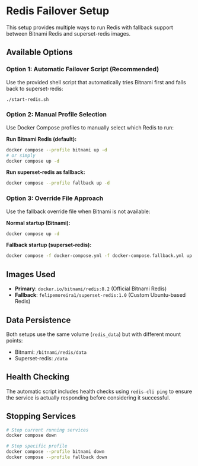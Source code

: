 # Redis Failover Setup

This setup provides multiple ways to run Redis with fallback support between Bitnami Redis and superset-redis images.

## Available Options

### Option 1: Automatic Failover Script (Recommended)
Use the provided shell script that automatically tries Bitnami first and falls back to superset-redis:

```bash
./start-redis.sh
```

### Option 2: Manual Profile Selection
Use Docker Compose profiles to manually select which Redis to run:

**Run Bitnami Redis (default):**
```bash
docker compose --profile bitnami up -d
# or simply
docker compose up -d
```

**Run superset-redis as fallback:**
```bash
docker compose --profile fallback up -d
```

### Option 3: Override File Approach
Use the fallback override file when Bitnami is not available:

**Normal startup (Bitnami):**
```bash
docker compose up -d
```

**Fallback startup (superset-redis):**
```bash
docker compose -f docker-compose.yml -f docker-compose.fallback.yml up -d
```

## Images Used

- **Primary**: `docker.io/bitnami/redis:8.2` (Official Bitnami Redis)
- **Fallback**: `felipemoreira1/superset-redis:1.0` (Custom Ubuntu-based Redis)

## Data Persistence

Both setups use the same volume (`redis_data`) but with different mount points:
- Bitnami: `/bitnami/redis/data`
- Superset-redis: `/data`

## Health Checking

The automatic script includes health checks using `redis-cli ping` to ensure the service is actually responding before considering it successful.

## Stopping Services

```bash
# Stop current running services
docker compose down

# Stop specific profile
docker compose --profile bitnami down
docker compose --profile fallback down
```
